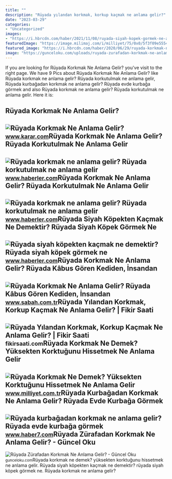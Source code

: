 ```yaml
---
title: ""
description: "Rüyada yılandan korkmak, korkup kaçmak ne anlama gelir?"
date: "2023-03-29"
categories:
- "Uncategorized"
images:
- "https://i.hbrcdn.com/haber/2021/11/08/ruyada-siyah-kopek-gormek-ne-anlama-gelir-ruyada-14515180_4152_amp.jpg"
featuredImage: "https://image.milimaj.com/i/milliyet/75/0x0/5f3f09e55542811198bd77c0.jpg"
featured_image: "https://i.hbrcdn.com/haber/2020/06/29/ruyada-korkmak-ne-anlama-gelir-ruyada-13372114_2488_m.jpg"
image: "https://gunceloku.com/uploads/ruyada-zurafadan-korkmak-ne-anlama-gelir-629dca7da3d44.jpg"
---
```


If you are looking for Rüyada Korkmak Ne Anlama Gelir? you've visit to the right page. We have 9 Pics about Rüyada Korkmak Ne Anlama Gelir? like Rüyada korkmak ne anlama gelir? Rüyada korkutulmak ne anlama gelir, Rüyada kurbağadan korkmak ne anlama gelir? Rüyada evde kurbağa görmek and also Rüyada korkmak ne anlama gelir? Rüyada korkutulmak ne anlama gelir. Here it is:

Rüyada Korkmak Ne Anlama Gelir?
-------------------------------

 ![Rüyada Korkmak Ne Anlama Gelir?](https://cdn.karar.com/news/1560101.jpg) <small>www.karar.com</small>Rüyada Korkmak Ne Anlama Gelir? Rüyada Korkutulmak Ne Anlama Gelir
------------------------------------------------------------------

 ![Rüyada korkmak ne anlama gelir? Rüyada korkutulmak ne anlama gelir](https://i.hbrcdn.com/haber/2020/06/29/ruyada-korkmak-ne-anlama-gelir-ruyada-13372114_1722_m.jpg) <small>www.haberler.com</small>Rüyada Korkmak Ne Anlama Gelir? Rüyada Korkutulmak Ne Anlama Gelir
------------------------------------------------------------------

 ![Rüyada korkmak ne anlama gelir? Rüyada korkutulmak ne anlama gelir](https://i.hbrcdn.com/haber/2020/06/29/ruyada-korkmak-ne-anlama-gelir-ruyada-13372114_2488_m.jpg) <small>www.haberler.com</small>Rüyada Siyah Köpekten Kaçmak Ne Demektir? Rüyada Siyah Köpek Görmek Ne
----------------------------------------------------------------------

 ![Rüyada siyah köpekten kaçmak ne demektir? Rüyada siyah köpek görmek ne](https://i.hbrcdn.com/haber/2021/11/08/ruyada-siyah-kopek-gormek-ne-anlama-gelir-ruyada-14515180_4152_amp.jpg) <small>www.haberler.com</small>Rüyada Korkmak Ne Anlama Gelir? Rüyada Kâbus Gören Kediden, İnsandan
--------------------------------------------------------------------

 ![Rüyada Korkmak Ne Anlama Gelir? Rüyada Kâbus Gören Kediden, İnsandan](https://iasbh.tmgrup.com.tr/f29b0a/650/344/0/0/724/380?u=https://isbh.tmgrup.com.tr/sbh/2022/04/25/ruyada-korkmak-ne-anlama-gelir-ruyada-kabus-goren-kediden-insandan-kopekten-yuksekten-korkmak-anlami-1650889267280.jpg) <small>www.sabah.com.tr</small>Rüyada Yılandan Korkmak, Korkup Kaçmak Ne Anlama Gelir? | Fikir Saati
---------------------------------------------------------------------

 ![Rüyada Yılandan Korkmak, Korkup Kaçmak Ne Anlama Gelir? | Fikir Saati](https://fikirsaati.com/wp-content/uploads/2021/10/ruyada-yilandan-korkmak-korkup-kacmak-ne-anlama-gelir-1.jpg) <small>fikirsaati.com</small>Rüyada Korkmak Ne Demek? Yüksekten Korktuğunu Hissetmek Ne Anlama Gelir
-----------------------------------------------------------------------

 ![Rüyada Korkmak Ne Demek? Yüksekten Korktuğunu Hissetmek Ne Anlama Gelir](https://image.milimaj.com/i/milliyet/75/0x0/5f3f09e55542811198bd77c0.jpg) <small>www.milliyet.com.tr</small>Rüyada Kurbağadan Korkmak Ne Anlama Gelir? Rüyada Evde Kurbağa Görmek
---------------------------------------------------------------------

 ![Rüyada kurbağadan korkmak ne anlama gelir? Rüyada evde kurbağa görmek](https://i20.haber7.net/resize/1280x720/haber/haber7/photos/2021/28/ruyada_kurbagadan_korkmak_ne_anlama_gelir_ruyada_evde_kurbaga_gormek_neye_isaret_eder_1626252500_3012.jpg) <small>www.haber7.com</small>Rüyada Zürafadan Korkmak Ne Anlama Gelir? - Güncel Oku
------------------------------------------------------

 ![Rüyada Zürafadan Korkmak Ne Anlama Gelir? - Güncel Oku](https://gunceloku.com/uploads/ruyada-zurafadan-korkmak-ne-anlama-gelir-629dca7da3d44.jpg) <small>gunceloku.com</small>Rüyada korkmak ne demek? yüksekten korktuğunu hissetmek ne anlama gelir. Rüyada siyah köpekten kaçmak ne demektir? rüyada siyah köpek görmek ne. Rüyada korkmak ne anlama gelir?
